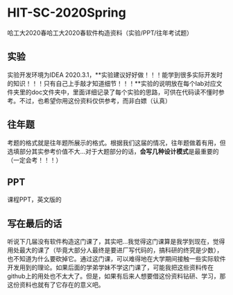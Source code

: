 # HIT-SC-2020Spring
哈工大2020春哈工大2020春软件构造资料（实验/PPT/往年考试题）
## 实验
实验开发环境为IDEA 2020.3.1，**实验建议好好做！！！能学到很多实际开发时的知识！！！只有自己上手敲才知道细节！！！**实验的说明放在每个lab对应文件夹里的doc文件夹中，里面详细记录了每个实验的思路，可供在代码读不懂时参考。不过，也希望你用这份资料仅供参考，而非白嫖（认真）

## 往年题

考题的格式就是往年题所展示的格式。根据我们这届的情况，往年题做着有用，但选填部分其实参考价值不大...对于大题部分的话，**会写几种设计模式**是最重要的（一定会考！！！）

## PPT

课程PPT，英文版的

## 写在最后的话

听说下几届没有软件构造这门课了，其实吧...我觉得这门课算是我学到现在，觉得用处最大的课了（毕竟大部分人最终是要进厂写代码的，搞科研的终究是少数），也不知道为什么要砍掉它。通过这门课，可以难得地在大学期间接触一些实际软件开发用到的理论。如果后面的学弟学妹不学这门课了，可能我把这些资料传在github上的用处也不太大了。但是，如果有后来人想要借这份资料钻研、学习，那这份资料也就有了它存在的意义吧。